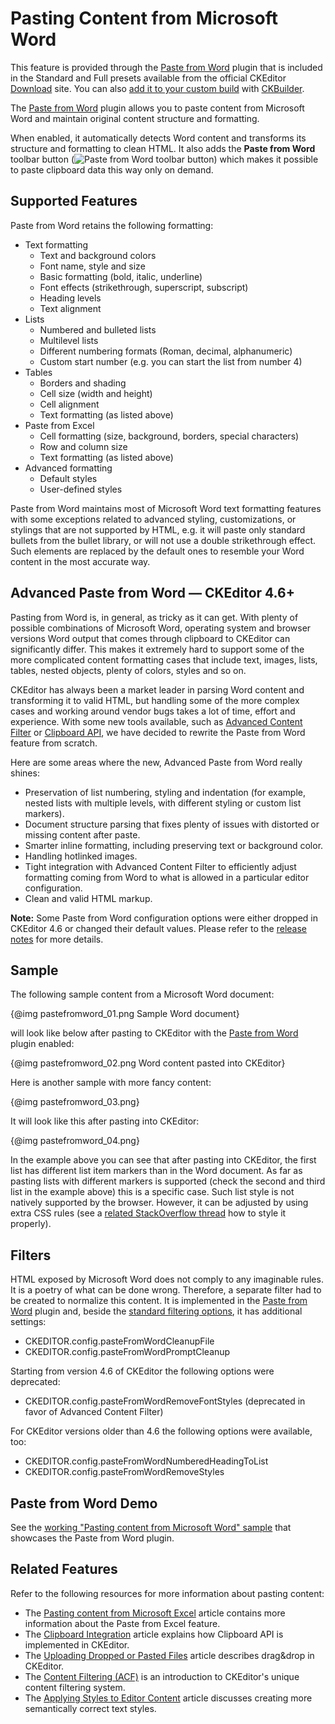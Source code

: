 <!--
Copyright (c) 2003-2017, CKSource - Frederico Knabben. All rights reserved.
For licensing, see LICENSE.md.
-->

# Pasting Content from Microsoft Word

<p class="requirements">
    This feature is provided through the <a href="https://ckeditor.com/cke4/addon/pastefromword">Paste from Word</a> plugin that is included in the Standard and Full presets available from the official CKEditor <a href="https://ckeditor.com/ckeditor-4/download/">Download</a> site. You can also <a href="#!/guide/dev_plugins">add it to your custom build</a> with <a href="https://ckeditor.com/cke4/builder">CKBuilder</a>.
</p>

The [Paste from Word](https://ckeditor.com/cke4/addon/pastefromword) plugin allows you to paste content from Microsoft Word and maintain original content structure and formatting.

When enabled, it automatically detects Word content and transforms its structure and formatting to clean HTML. It also adds the **Paste from Word** toolbar button (<img src="guides/dev_pastefromword/pastefromword-button.png" alt="Paste from Word toolbar button" style="vertical-align: bottom;">) which makes it possible to paste clipboard data this way only on demand.

## Supported Features

Paste from Word retains the following formatting:

* Text formatting
    * Text and background colors
    * Font name, style and size
    * Basic formatting (bold, italic, underline)
    * Font effects (strikethrough, superscript, subscript)
    * Heading levels
    * Text alignment
* Lists
    * Numbered and bulleted lists
    * Multilevel lists
    * Different numbering formats (Roman, decimal, alphanumeric)
    * Custom start number (e.g. you can start the list from number 4)
* Tables
    * Borders and shading
    * Cell size (width and height)
    * Cell alignment
    * Text formatting (as listed above)
* Paste from Excel
    * Cell formatting (size, background, borders, special characters)
    * Row and column size
    * Text formatting (as listed above)
* Advanced formatting
    * Default styles
    * User-defined styles

Paste from Word maintains most of Microsoft Word text formatting features with some exceptions related to advanced styling, customizations, or stylings that are not supported by HTML, e.g. it will paste only standard bullets from the bullet library, or will not use a double strikethrough effect. Such elements are replaced by the default ones to resemble your Word content in the most accurate way.

## Advanced Paste from Word &mdash; CKEditor 4.6+

Pasting from Word is, in general, as tricky as it can get. With plenty of possible combinations of Microsoft Word, operating system and browser versions Word output that comes through clipboard to CKEditor can significantly differ. This makes it extremely hard to support some of the more complicated content formatting cases that include text, images, lists, tables, nested objects, plenty of colors, styles and so on.

CKEditor has always been a market leader in parsing Word content and transforming it to valid HTML, but handling some of the more complex cases and working around vendor bugs takes a lot of time, effort and experience. With some new tools available, such as [Advanced Content Filter](#!/guide/dev_acf) or [Clipboard API](#!/guide/dev_drop_paste), we have decided to rewrite the Paste from Word feature from scratch.

Here are some areas where the new, Advanced Paste from Word really shines:

* Preservation of list numbering, styling and indentation (for example, nested lists with multiple levels, with different styling or custom list markers).
* Document structure parsing that fixes plenty of issues with distorted or missing content after paste.
* Smarter inline formatting, including preserving text or background color.
* Handling hotlinked images.
* Tight integration with Advanced Content Filter to efficiently adjust formatting coming from Word to what is allowed in a particular editor configuration.
* Clean and valid HTML markup.

**Note:** Some Paste from Word configuration options were either dropped in CKEditor 4.6 or changed their default values. Please refer to the [release notes](https://ckeditor.com/cke4/release/CKEditor-4.6.0) for more details.

## Sample

The following sample content from a Microsoft Word document:

{@img pastefromword_01.png Sample Word document}

will look like below after pasting to CKEditor with the [Paste from Word](https://ckeditor.com/cke4/addon/pastefromword) plugin enabled:

{@img pastefromword_02.png Word content pasted into CKEditor}

Here is another sample with more fancy content:

{@img pastefromword_03.png}

It will look like this after pasting into CKEditor:

{@img pastefromword_04.png}

In the example above you can see that after pasting into CKEditor, the first list has different list item markers than in the Word document.
As far as pasting lists with different markers is supported (check the second and third list in the example above) this is a specific case. Such list
style is not natively supported by the browser. However, it can be adjusted by using extra
CSS rules (see a [related StackOverflow thread](http://stackoverflow.com/questions/4098195/can-ordered-list-produce-result-that-looks-like-1-1-1-2-1-3-instead-of-just-1) how to style it properly).

## Filters

HTML exposed by Microsoft Word does not comply to any imaginable rules. It is a poetry of what can be done wrong. Therefore, a separate filter had to be created to normalize this content. It is implemented in the [Paste from Word](https://ckeditor.com/cke4/addon/pastefromword) plugin and, beside the [standard filtering options](#!/guide/dev_drop_paste-section-filtering-content), it has additional settings:

* CKEDITOR.config.pasteFromWordCleanupFile
* CKEDITOR.config.pasteFromWordPromptCleanup

Starting from version 4.6 of CKEditor the following options were deprecated:

* CKEDITOR.config.pasteFromWordRemoveFontStyles (deprecated in favor of Advanced Content Filter)

For CKEditor versions older than 4.6 the following options were available, too:

* CKEDITOR.config.pasteFromWordNumberedHeadingToList
* CKEDITOR.config.pasteFromWordRemoveStyles

## Paste from Word Demo

See the [working "Pasting content from Microsoft Word" sample](https://sdk.ckeditor.com/samples/pastefromword.html) that showcases the Paste from Word plugin.

## Related Features

Refer to the following resources for more information about pasting content:

* The [Pasting content from Microsoft Excel](#!/guide/dev_pastefromexcel) article contains more information about the Paste from Excel feature.
* The [Clipboard Integration](#!/guide/dev_clipboard) article explains how Clipboard API is implemented in CKEditor.
* The [Uploading Dropped or Pasted Files](#!/guide/dev_file_upload) article describes drag&drop in CKEditor.
* The [Content Filtering (ACF)](#!/guide/dev_acf) is an introduction to CKEditor's unique content filtering system.
* The [Applying Styles to Editor Content](#!/guide/dev_styles) article discusses creating more semantically correct text styles.